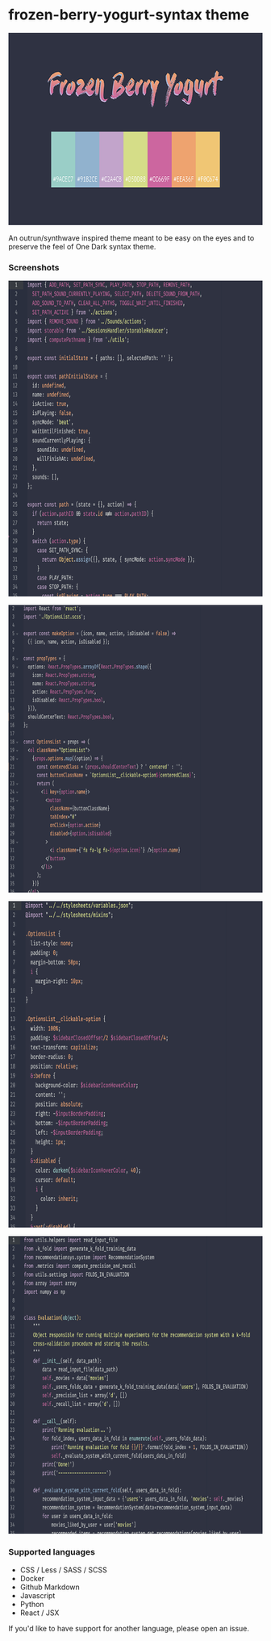 # frozen-berry-yogurt-syntax theme

<p align="center"><img src="https://github.com/giuband/frozen-berry-yogurt-syntax/raw/master/assets/frozen-berry-title-palette.png" alt="Frozen berry yogurt syntax theme" width="778px" height="381px"></p>

An outrun/synthwave inspired theme meant to be easy on the eyes and to preserve the feel of One Dark syntax theme.

### Screenshots
<p align="center"><img src="https://github.com/giuband/frozen-berry-yogurt-syntax/raw/master/assets/javascript.png" alt="Javascript example" width="778px" height="626px"></p>

<p align="center"><img src="https://github.com/giuband/frozen-berry-yogurt-syntax/raw/master/assets/react.png" alt="React example" width="778px" height="570px"></p>

<p align="center"><img src="https://github.com/giuband/frozen-berry-yogurt-syntax/raw/master/assets/scss.png" alt="SASS/SCSS example" width="778px" height="647px"></p>

<p align="center"><img src="https://github.com/giuband/frozen-berry-yogurt-syntax/raw/master/assets/python.png" alt="Python example" width="778px" height="590px"></p>

### Supported languages
* CSS / Less / SASS / SCSS
* Docker
* Github Markdown
* Javascript
* Python
* React / JSX

If you'd like to have support for another language, please open an issue.
